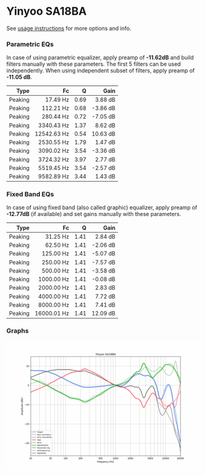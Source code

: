# Yinyoo SA18BA
See [usage instructions](https://github.com/jaakkopasanen/AutoEq#usage) for more options and info.

### Parametric EQs
In case of using parametric equalizer, apply preamp of **-11.62dB** and build filters manually
with these parameters. The first 5 filters can be used independently.
When using independent subset of filters, apply preamp of **-11.05 dB**.

| Type    | Fc          |    Q | Gain     |
|--------:|------------:|-----:|---------:|
| Peaking | 17.49 Hz    | 0.69 | 3.88 dB  |
| Peaking | 112.21 Hz   | 0.68 | -3.86 dB |
| Peaking | 280.44 Hz   | 0.72 | -7.05 dB |
| Peaking | 3340.43 Hz  | 1.37 | 8.62 dB  |
| Peaking | 12542.63 Hz | 0.54 | 10.63 dB |
| Peaking | 2530.55 Hz  | 1.79 | 1.47 dB  |
| Peaking | 3090.02 Hz  | 3.54 | -3.36 dB |
| Peaking | 3724.32 Hz  | 3.97 | 2.77 dB  |
| Peaking | 5519.45 Hz  | 3.54 | -2.57 dB |
| Peaking | 9582.89 Hz  | 3.44 | 1.43 dB  |

### Fixed Band EQs
In case of using fixed band (also called graphic) equalizer, apply preamp of **-12.77dB**
(if available) and set gains manually with these parameters.

| Type    | Fc          |    Q | Gain     |
|--------:|------------:|-----:|---------:|
| Peaking | 31.25 Hz    | 1.41 | 2.84 dB  |
| Peaking | 62.50 Hz    | 1.41 | -2.06 dB |
| Peaking | 125.00 Hz   | 1.41 | -5.07 dB |
| Peaking | 250.00 Hz   | 1.41 | -7.57 dB |
| Peaking | 500.00 Hz   | 1.41 | -3.58 dB |
| Peaking | 1000.00 Hz  | 1.41 | -0.08 dB |
| Peaking | 2000.00 Hz  | 1.41 | 2.83 dB  |
| Peaking | 4000.00 Hz  | 1.41 | 7.72 dB  |
| Peaking | 8000.00 Hz  | 1.41 | 7.41 dB  |
| Peaking | 16000.01 Hz | 1.41 | 12.09 dB |

### Graphs
![](./Yinyoo%20SA18BA.png)
